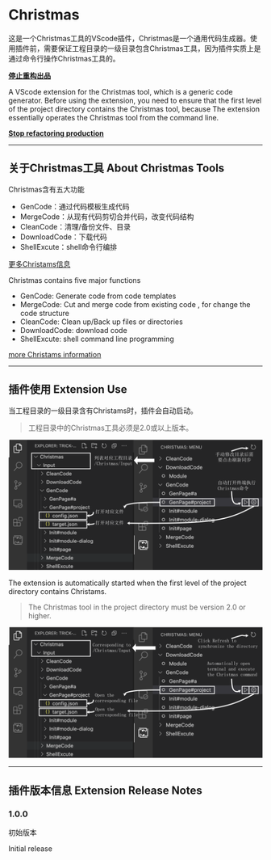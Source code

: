 # Christmas

这是一个Christmas工具的VScode插件，Christmas是一个通用代码生成器。使用插件前，需要保证工程目录的一级目录包含Christmas工具，因为插件实质上是通过命令行操作Christmas工具的。

**[停止重构出品](https://stoprefactoring.com)**

A VScode extension for the Christmas tool, which is a generic code generator. Before using the extension, you need to ensure that the first level of the project directory contains the Christmas tool, because The extension essentially operates the Christmas tool from the command line.

**[Stop refactoring production](https://stoprefactoring.com)**

---

## 关于Christmas工具   About Christmas Tools

Christmas含有五大功能
- GenCode：通过代码模板生成代码
- MergeCode：从现有代码剪切合并代码，改变代码结构
- CleanCode：清理/备份文件、目录
- DownloadCode：下载代码
- ShellExcute：shell命令行编排

[更多Christams信息](https://stoprefactoring.com/#content@content#framework/christmas/)

Christmas contains five major functions
- GenCode: Generate code from code templates
- MergeCode: Cut and merge code from existing code , for change the code structure
- CleanCode: Clean up/Back up files or directories
- DownloadCode: download code
- ShellExcute: shell command line programming

[more Christams information](https://stoprefactoring.com/#content@content#framework/christmas/)

---

## 插件使用 Extension Use

当工程目录的一级目录含有Christams时，插件会自动启动。

> 工程目录中的Christmas工具必须是2.0或以上版本。

![avatar](https://github.com/YiiGaa/Christmas-vscode/raw/main/resources/use.png)

The extension is automatically started when the first level of the project directory contains Christams.

> The Christmas tool in the project directory must be version 2.0 or higher.


![avatar](https://github.com/YiiGaa/Christmas-vscode/raw/main/resources/use_en.png)

---

## 插件版本信息 Extension Release Notes

### 1.0.0

初始版本

Initial release


